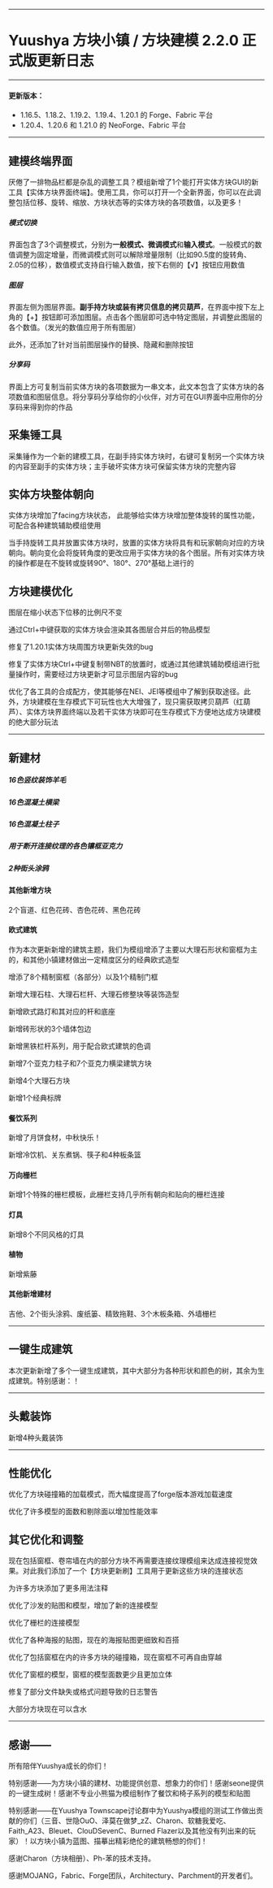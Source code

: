 *****

# Yuushya 方块小镇 / 方块建模 2.2.0 正式版更新日志

*****

#### 更新版本：

+ 1.16.5、1.18.2、1.19.2、1.19.4、1.20.1 的 Forge、Fabric 平台
+ 1.20.4、1.20.6 和 1.21.0 的 NeoForge、Fabric 平台

*****

## 建模终端界面

厌倦了一排物品栏都是杂乱的调整工具？模组新增了1个能打开实体方块GUI的新工具【实体方块界面终端】。使用工具，你可以打开一个全新界面，你可以在此调整包括位移、旋转、缩放、方块状态等的实体方块的各项数值，以及更多！

##### 模式切换

界面包含了3个调整模式，分别为**一般模式、微调模式**和**输入模式**。一般模式的数值调整为固定增量，而微调模式则可以解除增量限制（比如90.5度的旋转角、2.05的位移），数值模式支持自行输入数值，按下右侧的【√】按钮应用数值
       
##### 图层     

界面左侧为图层界面。**副手持方块或装有拷贝信息的拷贝葫芦**，在界面中按下左上角的【+】按钮即可添加图层。点击各个图层即可选中特定图层，并调整此图层的各个数值。（发光的数值应用于所有图层）

此外，还添加了针对当前图层操作的替换、隐藏和删除按钮

##### 分享码

界面上方可复制当前实体方块的各项数据为一串文本，此文本包含了实体方块的各项数值和图层信息。将分享码分享给你的小伙伴，对方可在GUI界面中应用你的分享码来得到你的作品

## 采集锤工具

采集锤作为一个新的建模工具，在副手持实体方块时，右键可复制另一个实体方块的内容至副手的实体方块；主手破坏实体方块可保留实体方块的完整内容
             
## 实体方块整体朝向

实体方块增加了facing方块状态， 此能够给实体方块增加整体旋转的属性功能，可配合各种建筑辅助模组使用

当手持旋转工具并放置实体方块时，放置的实体方块将具有和玩家朝向对应的方块朝向。朝向变化会将旋转角度的更改应用于实体方块的各个图层。所有对实体方块的操作都是在不旋转或旋转90°、180°、270°基础上进行的

## 方块建模优化

图层在缩小状态下位移的比例尺不变

通过Ctrl+中键获取的实体方块会渲染其各图层合并后的物品模型

修复了1.20.1实体方块周围方块更新失效的bug

修复了实体方块Ctrl+中键复制带NBT的放置时，或通过其他建筑辅助模组进行批量操作时，需要经过方块更新才可显示图层内容的bug

优化了各工具的合成配方，使其能够在NEI、JEI等模组中了解到获取途径。此外，方块建模在生存模式下可玩性也大大增强了，现只需获取拷贝葫芦（红葫芦）、实体方块界面终端以及若干实体方块即可在生存模式下方便地达成方块建模的绝大部分玩法


*****

## 新建材
##### 16色竖纹装饰羊毛
##### 16色混凝土横梁
##### 16色混凝土柱子
##### 用于断开连接纹理的各色镶框亚克力 
##### 2种街头涂鸦
#### 其他新增方块

2个盲道、红色花砖、杏色花砖、黑色花砖
                  

#### 欧式建筑

作为本次更新新增的建筑主题，我们为模组增添了主要以大理石形状和窗框为主的，和其他小镇建材做出一定精度区分的经典欧式造型

增添了8个精制窗框（各部分）以及1个精制门框

新增大理石柱、大理石栏杆、大理石修整块等装饰造型

新增欧式路灯和其对应的杆和底座

新增砖形状的3个墙体包边

新增黑铁栏杆系列，用于配合欧式建筑的色调

新增7个亚克力柱子和7个亚克力横梁建筑方块

新增4个大理石方块

新增1个经典标牌

#### 餐饮系列

新增了月饼食材，中秋快乐！

新增冷饮机、关东煮锅、筷子和4种板条篮

#### 万向栅栏

新增1个特殊的栅栏模板，此栅栏支持几乎所有朝向和贴向的栅栏连接

#### 灯具

新增8个不同风格的灯具

#### 植物

新增紫藤

#### 其他新增建材

吉他、2个街头涂鸦、废纸篓、精致拖鞋、3个木板条箱、外墙栅栏


*****

## 一键生成建筑

本次更新新增了多个一键生成建筑，其中大部分为各种形状和颜色的树，其余为生成建筑。特别感谢：！

*****

## 头戴装饰

新增4种头戴装饰

*****

## 性能优化

优化了方块碰撞箱的加载模式，而大幅度提高了forge版本游戏加载速度

优化了许多模型的面数和剔除面以增加性能效率

## 其它优化和调整

现在包括窗框、卷帘墙在内的部分方块不再需要连接纹理模组来达成连接视觉效果。对此我们添加了一个【方块更新刷】工具用于更新这些方块的连接状态
   
为许多方块添加了更多用法注释

优化了沙发的贴图和模型，增加了新的连接模型

优化了栅栏的连接模型

优化了各种海报的贴图，现在的海报贴图更细致和百搭

优化了包括窗框在内的许多方块的碰撞箱，现在窗框不可再自由穿越

优化了窗框的模型，窗框的模型面数更少且更加立体

修复了部分文件缺失或格式问题导致的日志警告

大部分方块现在可以含水

*****

## 感谢——

所有陪伴Yuushya成长的你们！

特别感谢——为方块小镇的建材、功能提供创意、想象力的你们！感谢seone提供的一键生成树！感谢不专业小熊猫为模组制作了餐饮和椅子系列的模型和贴图

特别感谢——在Yuushya Townscape讨论群中为Yuushya模组的测试工作做出贡献的你们（三音、世隐OuO、泽莫在做梦_zZ、Charon、软糖我爱吃、Faith_A23、Bleuet、ClouDSevenC、Burned Flazer以及其他没有列出来的玩家）！以方块小镇为蓝图、描摹出精彩绝伦的建筑畅想的你们！

感谢Charon（方块相册）、Ph-苯的技术支持。

感谢MOJANG，Fabric、Forge团队，Architectury、Parchment的开发者们。

